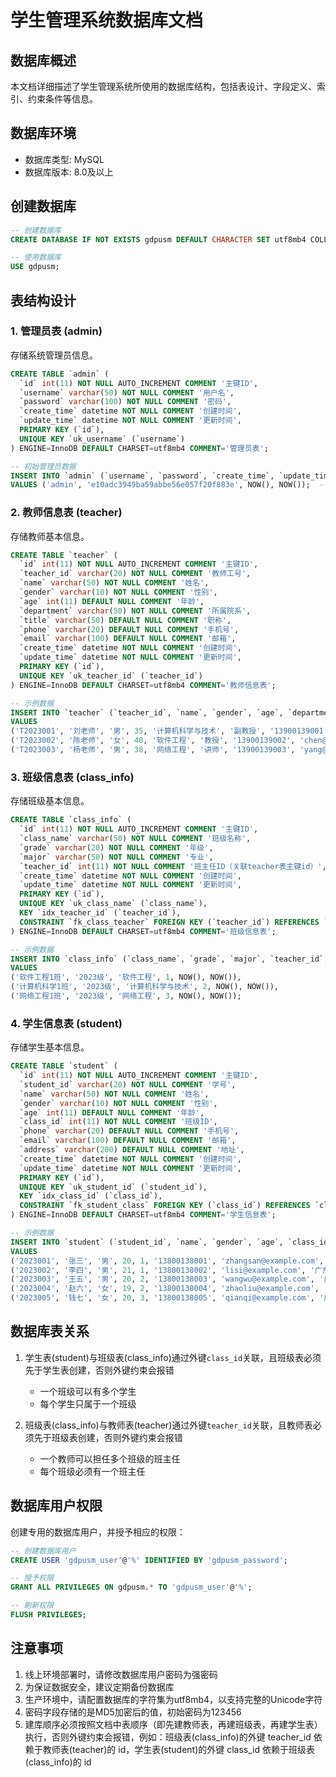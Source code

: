 # 学生管理系统数据库文档

## 数据库概述

本文档详细描述了学生管理系统所使用的数据库结构，包括表设计、字段定义、索引、约束条件等信息。

## 数据库环境

- 数据库类型: MySQL
- 数据库版本: 8.0及以上

## 创建数据库

```sql
-- 创建数据库
CREATE DATABASE IF NOT EXISTS gdpusm DEFAULT CHARACTER SET utf8mb4 COLLATE utf8mb4_general_ci;

-- 使用数据库
USE gdpusm;
```

## 表结构设计

### 1. 管理员表 (admin)

存储系统管理员信息。

```sql
CREATE TABLE `admin` (
  `id` int(11) NOT NULL AUTO_INCREMENT COMMENT '主键ID',
  `username` varchar(50) NOT NULL COMMENT '用户名',
  `password` varchar(100) NOT NULL COMMENT '密码',
  `create_time` datetime NOT NULL COMMENT '创建时间',
  `update_time` datetime NOT NULL COMMENT '更新时间',
  PRIMARY KEY (`id`),
  UNIQUE KEY `uk_username` (`username`)
) ENGINE=InnoDB DEFAULT CHARSET=utf8mb4 COMMENT='管理员表';

-- 初始管理员数据
INSERT INTO `admin` (`username`, `password`, `create_time`, `update_time`) 
VALUES ('admin', 'e10adc3949ba59abbe56e057f20f883e', NOW(), NOW());  -- 密码：123456的MD5值
```

### 2. 教师信息表 (teacher)

存储教师基本信息。

```sql
CREATE TABLE `teacher` (
  `id` int(11) NOT NULL AUTO_INCREMENT COMMENT '主键ID',
  `teacher_id` varchar(20) NOT NULL COMMENT '教师工号',
  `name` varchar(50) NOT NULL COMMENT '姓名',
  `gender` varchar(10) NOT NULL COMMENT '性别',
  `age` int(11) DEFAULT NULL COMMENT '年龄',
  `department` varchar(50) NOT NULL COMMENT '所属院系',
  `title` varchar(50) DEFAULT NULL COMMENT '职称',
  `phone` varchar(20) DEFAULT NULL COMMENT '手机号',
  `email` varchar(100) DEFAULT NULL COMMENT '邮箱',
  `create_time` datetime NOT NULL COMMENT '创建时间',
  `update_time` datetime NOT NULL COMMENT '更新时间',
  PRIMARY KEY (`id`),
  UNIQUE KEY `uk_teacher_id` (`teacher_id`)
) ENGINE=InnoDB DEFAULT CHARSET=utf8mb4 COMMENT='教师信息表';

-- 示例数据
INSERT INTO `teacher` (`teacher_id`, `name`, `gender`, `age`, `department`, `title`, `phone`, `email`, `create_time`, `update_time`) 
VALUES 
('T2023001', '刘老师', '男', 35, '计算机科学与技术', '副教授', '13900139001', 'liu@example.com', NOW(), NOW()),
('T2023002', '陈老师', '女', 40, '软件工程', '教授', '13900139002', 'chen@example.com', NOW(), NOW()),
('T2023003', '杨老师', '男', 38, '网络工程', '讲师', '13900139003', 'yang@example.com', NOW(), NOW());
```

### 3. 班级信息表 (class_info)

存储班级基本信息。

```sql
CREATE TABLE `class_info` (
  `id` int(11) NOT NULL AUTO_INCREMENT COMMENT '主键ID',
  `class_name` varchar(50) NOT NULL COMMENT '班级名称',
  `grade` varchar(20) NOT NULL COMMENT '年级',
  `major` varchar(50) NOT NULL COMMENT '专业',
  `teacher_id` int(11) NOT NULL COMMENT '班主任ID（关联teacher表主键id）',
  `create_time` datetime NOT NULL COMMENT '创建时间',
  `update_time` datetime NOT NULL COMMENT '更新时间',
  PRIMARY KEY (`id`),
  UNIQUE KEY `uk_class_name` (`class_name`),
  KEY `idx_teacher_id` (`teacher_id`),
  CONSTRAINT `fk_class_teacher` FOREIGN KEY (`teacher_id`) REFERENCES `teacher` (`id`)
) ENGINE=InnoDB DEFAULT CHARSET=utf8mb4 COMMENT='班级信息表';

-- 示例数据
INSERT INTO `class_info` (`class_name`, `grade`, `major`, `teacher_id`, `create_time`, `update_time`) 
VALUES 
('软件工程1班', '2023级', '软件工程', 1, NOW(), NOW()),
('计算机科学1班', '2023级', '计算机科学与技术', 2, NOW(), NOW()),
('网络工程1班', '2023级', '网络工程', 3, NOW(), NOW());
```

### 4. 学生信息表 (student)

存储学生基本信息。

```sql
CREATE TABLE `student` (
  `id` int(11) NOT NULL AUTO_INCREMENT COMMENT '主键ID',
  `student_id` varchar(20) NOT NULL COMMENT '学号',
  `name` varchar(50) NOT NULL COMMENT '姓名',
  `gender` varchar(10) NOT NULL COMMENT '性别',
  `age` int(11) DEFAULT NULL COMMENT '年龄',
  `class_id` int(11) NOT NULL COMMENT '班级ID',
  `phone` varchar(20) DEFAULT NULL COMMENT '手机号',
  `email` varchar(100) DEFAULT NULL COMMENT '邮箱',
  `address` varchar(200) DEFAULT NULL COMMENT '地址',
  `create_time` datetime NOT NULL COMMENT '创建时间',
  `update_time` datetime NOT NULL COMMENT '更新时间',
  PRIMARY KEY (`id`),
  UNIQUE KEY `uk_student_id` (`student_id`),
  KEY `idx_class_id` (`class_id`),
  CONSTRAINT `fk_student_class` FOREIGN KEY (`class_id`) REFERENCES `class_info` (`id`)
) ENGINE=InnoDB DEFAULT CHARSET=utf8mb4 COMMENT='学生信息表';

-- 示例数据
INSERT INTO `student` (`student_id`, `name`, `gender`, `age`, `class_id`, `phone`, `email`, `address`, `create_time`, `update_time`) 
VALUES 
('2023001', '张三', '男', 20, 1, '13800138001', 'zhangsan@example.com', '广东省广州市', NOW(), NOW()),
('2023002', '李四', '男', 21, 1, '13800138002', 'lisi@example.com', '广东省深圳市', NOW(), NOW()),
('2023003', '王五', '男', 20, 2, '13800138003', 'wangwu@example.com', '广东省佛山市', NOW(), NOW()),
('2023004', '赵六', '女', 19, 2, '13800138004', 'zhaoliu@example.com', '广东省东莞市', NOW(), NOW()),
('2023005', '钱七', '女', 20, 3, '13800138005', 'qianqi@example.com', '广东省珠海市', NOW(), NOW());
```

## 数据库表关系

1. 学生表(student)与班级表(class_info)通过外键`class_id`关联，且班级表必须先于学生表创建，否则外键约束会报错
   - 一个班级可以有多个学生
   - 每个学生只属于一个班级

2. 班级表(class_info)与教师表(teacher)通过外键`teacher_id`关联，且教师表必须先于班级表创建，否则外键约束会报错
   - 一个教师可以担任多个班级的班主任
   - 每个班级必须有一个班主任

## 数据库用户权限

创建专用的数据库用户，并授予相应的权限：

```sql
-- 创建数据库用户
CREATE USER 'gdpusm_user'@'%' IDENTIFIED BY 'gdpusm_password';

-- 授予权限
GRANT ALL PRIVILEGES ON gdpusm.* TO 'gdpusm_user'@'%';

-- 刷新权限
FLUSH PRIVILEGES;
```

## 注意事项

1. 线上环境部署时，请修改数据库用户密码为强密码
2. 为保证数据安全，建议定期备份数据库
3. 生产环境中，请配置数据库的字符集为utf8mb4，以支持完整的Unicode字符
4. 密码字段存储的是MD5加密后的值，初始密码为123456
5. 建库顺序必须按照文档中表顺序（即先建教师表，再建班级表，再建学生表）执行，否则外键约束会报错，例如：班级表(class_info)的外键 teacher_id 依赖于教师表(teacher)的 id，学生表(student)的外键 class_id 依赖于班级表(class_info)的 id 